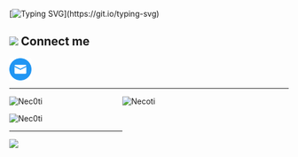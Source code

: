 
[![Typing SVG](https://readme-typing-svg.demolab.com?font=Fira+Code&pause=1000&color=F72323&background=FFFFFF00&center=true&vCenter=true&random=true&width=435&lines=Hello%2C+I'm+Necoti!)](https://git.io/typing-svg)

## <img src="https://media.giphy.com/media/iY8CRBdQXODJSCERIr/giphy.gif" width="30px"> Connect me
<p align="left">
  <a href="mailto:halilnecatig2@gmail.com">
     <img align="center" alt="E-Mail" src="mail.png" height="40" width="40" />
  </a>
</p>

-------

<img alt="Necoti" src="https://media.giphy.com/media/juua9i2c2fA0AIp2iq/giphy.gif" width="300px" height="300px" align="right"/>

<p><img src="https://github-readme-stats.vercel.app/api/top-langs?username=Nec0ti&show_icons=true&theme=dark&locale=en&layout=compact" alt="Nec0ti" align=center/></p>

<p><img src="https://github-readme-stats.vercel.app/api?username=Nec0ti&show_icons=true&theme=dark&locale=en" alt="Nec0ti" align=center/></p>

-------
<a href="https://www.buymeacoffee.com/necotidev"><img src="https://img.buymeacoffee.com/button-api/?text=Buy me a coffee&emoji=☕&slug=necotidev&button_colour=383838&font_colour=ffffff&font_family=Bree&outline_colour=ffffff&coffee_colour=FFDD00" /></a>
